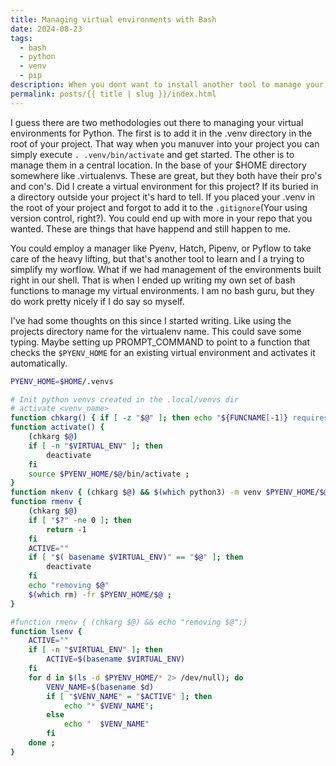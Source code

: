 ```yaml
---
title: Managing virtual environments with Bash 
date: 2024-08-23
tags:
  - bash
  - python
  - venv
  - pip
description: When you dont want to install another tool to manage your Python virtual environments, what do you do? Create some bash functions that help with that.
permalink: posts/{{ title | slug }}/index.html
---
```


I guess there are two methodologies out there to managing your virtual environments for Python.  The first is to add it in the .venv directory in the root of your project.  That way when you manuver into your project you can simply execute `. .venv/bin/activate` and get started.  The other is to manage them in a central location. In the base of your $HOME directory somewhere like .virtualenvs.  These are great, but they both have their pro's and con's.  Did I create a virtual environment for this project? If its buried in a directory outside your project it's hard to tell.  If you placed your .venv in the root of your project and forgot to add it to the `.gitignore`(Your using version control, right?).  You could end up with more in your repo that you wanted. These are things that have happend and still happen to me.

You could employ a manager like Pyenv, Hatch, Pipenv, or Pyflow to take care of the heavy lifting, but that's another tool to learn and I a trying to simplify my worflow.  What if we had management of the environments built right in our shell.  That is when I ended up writing my own set of bash functions to manage my virtual environments. I am no bash guru, but they do work pretty nicely if I do say so myself.

I've had some thoughts on this since I started writing.  Like using the projects directory name for the virtualenv name.  This could save some typing.  Maybe setting up PROMPT_COMMAND to point to a function that checks the `$PYENV_HOME` for an existing virtual environment and activates it automatically.

```bash
PYENV_HOME=$HOME/.venvs

# Init python venvs created in the .local/venvs dir
# activate <venv_name>
function chkarg() { if [ -z "$@" ]; then echo "${FUNCNAME[-1]} requires an venv name"; exit -1; else exit 0; fi }
function activate() {
    (chkarg $@)
    if [ -n "$VIRTUAL_ENV" ]; then
        deactivate
    fi
    source $PYENV_HOME/$@/bin/activate ;
}
function mkenv { (chkarg $@) && $(which python3) -m venv $PYENV_HOME/$@ ;}
function rmenv {
    (chkarg $@)
    if [ "$?" -ne 0 ]; then
        return -1
    fi
    ACTIVE=""
    if [ "$( basename $VIRTUAL_ENV)" == "$@" ]; then
        deactivate
    fi
    echo "removing $@"
    $(which rm) -fr $PYENV_HOME/$@ ;
}

#function rmenv { (chkarg $@) && echo "removing $@";}
function lsenv {
    ACTIVE=""
    if [ -n "$VIRTUAL_ENV" ]; then
        ACTIVE=$(basename $VIRTUAL_ENV)
    fi
    for d in $(ls -d $PYENV_HOME/* 2> /dev/null); do
        VENV_NAME=$(basename $d)
        if [ "$VENV_NAME" = "$ACTIVE" ]; then
            echo "* $VENV_NAME";
        else
            echo "  $VENV_NAME"
        fi
    done ;
}
```